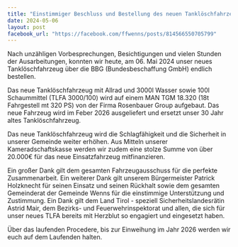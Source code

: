 ```yaml
---
title: "Einstimmiger Beschluss und Bestellung des neuen Tanklöschfahrzeuges TLFA 3000/100 für die FF Wenns"
date: 2024-05-06
layout: post
facebook_url: "https://facebook.com/ffwenns/posts/814566550705799"
---
```


Nach unzähligen Vorbesprechungen, Besichtigungen und vielen Stunden der Ausarbeitungen, konnten wir heute, am 06. Mai 2024 unser neues Tanklöschfahrzeug über die BBG (Bundesbeschaffung GmbH) endlich bestellen. 

Das neue Tanklöschfahrzeug mit Allrad und 3000l Wasser sowie 100l Schaummittel (TLFA 3000/100) wird auf einem MAN TGM 18.320 (18t Fahrgestell mt 320 PS) von der Firma Rosenbauer Group aufgebaut. Das neue Fahrzeug wird im Feber 2026 ausgeliefert und ersetzt unser 30 Jahr altes Tanklöschfahrzeug. 

Das neue Tanklöschfahrzeug wird die Schlagfähigkeit und die Sicherheit in unserer Gemeinde weiter erhöhen. Aus Mitteln unserer Kameradschaftskasse werden wir zudem eine stolze Summe von über 20.000€ für das neue Einsatzfahrzeug mitfinanzieren. 

Ein großer Dank gilt dem gesamten Fahrzeugausschuss für die perfekte Zusammenarbeit. Ein weiterer Dank gilt unserem Bürgermeister Patrick Holzknecht für seinen Einsatz und seinen Rückhalt sowie dem gesamten Gemeinderat der Gemeinde Wenns für die einstimmige Unterstützung und Zustimmung. Ein Dank gilt dem Land Tirol - speziell Sicherheitslandesrätin Astrid Mair, dem Bezirks- und Feuerwehrinspektorat und allen, die sich für unser neues TLFA bereits mit Herzblut so engagiert und eingesetzt haben.

Über das laufenden Procedere, bis zur Einweihung im Jahr 2026 werden wir euch auf dem Laufenden halten.